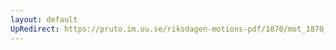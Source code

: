 ```yaml
---
layout: default
UpRedirect: https://pruto.im.uu.se/riksdagen-motions-pdf/1870/mot_1870__ak__157/mot_1870__ak__157-001.pdf
---
```


